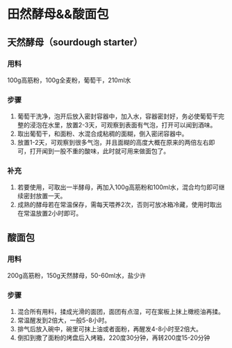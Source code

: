 # 田然酵母&&酸面包

## 天然酵母（sourdough starter）

### 用料
100g高筋粉，100g全麦粉，葡萄干，210ml水

### 步骤
1. 葡萄干洗净，泡开后放入密封容器中，加入水，容器密封好，务必使葡萄干完整的浸泡在水里，放置2-3天，可观察到表面有气泡，打开可以闻到酒味。
2. 取出葡萄干，和面粉、水混合成粘稠的面糊，倒入密闭容器中。
3. 放置1-2天，可观察到很多气泡，并且面糊的高度大概在原来的两倍左右即可，打开闻到一股不重的酸味，此时就可用来做面包了。

### 补充
1. 若要使用，可取出一半酵母，再加入100g高筋粉和100ml水，混合均匀即可继续密封放置一天。
2. 成熟的酵母若在常温保存，需每天喂养2次，否则可放冰箱冷藏，使用时取出在常温放置2小时即可。

## 酸面包

### 用料
200g高筋粉，150g天然酵母，50-60ml水，盐少许

### 步骤
1. 混合所有用料，揉成光滑的面团，面团有点湿，可在案板上抹上橄榄油再揉。
2. 常温醒发到2倍大，一般5-8小时。
3. 排气后放入碗中，碗里可抹上油或者面粉，再醒发4-8小时至2倍大。
4. 倒扣到撒了面粉的烤盘后入烤箱，220度30分钟，再转200度15-20分钟


